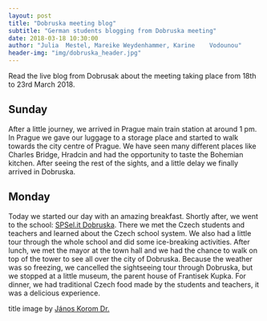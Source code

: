 ```yaml
---
layout: post
title: "Dobruska meeting blog"
subtitle: "German students blogging from Dobruska meeting"
date: 2018-03-18 10:30:00
author: "Julia	Mestel, Mareike Weydenhammer, Karine	Vodounou"
header-img: "img/dobruska_header.jpg"
---
```

Read the live blog from Dobrusak about the meeting taking place from 18th to 23rd March 2018.

<h2>Sunday</h2>
After a little journey, we arrived in Prague main train station at around 1 pm. In Prague we gave our luggage to a storage place and started to walk towards the city centre of Prague. We have seen many different places like Charles Bridge, Hradcin and had the opportunity to taste the Bohemian kitchen. After seeing the rest of the sights, and a little delay we finally arrived in Dobruska.

<h2>Monday</h2>

Today we started our day with an amazing breakfast. Shortly after, we went to the school: <a href="https://spselitdobruska.cz">SPSel.it Dobruska</a>. There we met the Czech students and teachers and learned about the Czech school system. We also had a little tour through the whole school and did some ice-breaking activities. After lunch, we met the mayor at the town hall and we had the chance to walk on top of the tower to see all over the city of Dobruska. Because the weather was so freezing, we cancelled the sightseeing tour through Dobruska, but we stopped at a little museum, the parent house of Frantisek Kupka. For dinner, we had traditional Czech food made by the students and teachers, it was a delicious experience. 


title image by [János Korom Dr.](https://www.flickr.com/photos/korom/4619241288/in/photolist-bqqcqJ-838Fxz-838FuF-83bPvb-83bPsf-nKVCRX-XRfJx5/)
